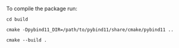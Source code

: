 To compile the package run:

```
cd build

cmake -Dpybind11_DIR=/path/to/pybind11/share/cmake/pybind11 ..

cmake --build .
```
